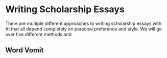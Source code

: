# Writing Scholarship Essays

There are multiple different approaches to writing scholarship essays with AI that all depend completely on personal preference and style. We will go over five different methods and 

## Word Vomit
